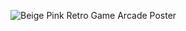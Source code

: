 ![Beige Pink  Retro Game Arcade Poster](https://github.com/user-attachments/assets/5cc2e2ce-3057-4a6d-947c-30ad2f8f4431)

